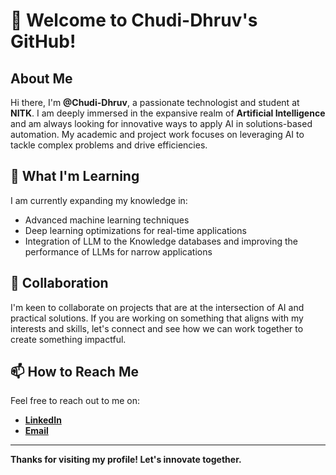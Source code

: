# 👋 Welcome to Chudi-Dhruv's GitHub!

## About Me

Hi there, I'm **@Chudi-Dhruv**, a passionate technologist and student at **NITK**. I am deeply immersed in the expansive realm of **Artificial Intelligence** and am always looking for innovative ways to apply AI in solutions-based automation. My academic and project work focuses on leveraging AI to tackle complex problems and drive efficiencies.

## 🌱 What I'm Learning

I am currently expanding my knowledge in:
- Advanced machine learning techniques
- Deep learning optimizations for real-time applications
- Integration of LLM to the Knowledge databases and improving the performance of LLMs for narrow applications

## 💞️ Collaboration

I'm keen to collaborate on projects that are at the intersection of AI and practical solutions. If you are working on something that aligns with my interests and skills, let's connect and see how we can work together to create something impactful.

## 📫 How to Reach Me

Feel free to reach out to me on:
- **[LinkedIn](https://www.linkedin.com/in/chudi-dhruv-693711255)** 
- **[Email](mailto:chudidhruv133@gmail.com)**



---

**Thanks for visiting my profile! Let's innovate together.**
<!---
Chudi-Dhruv/Chudi-Dhruv is a ✨ special ✨ repository because its `README.md` (this file) appears on your GitHub profile.
You can click the Preview link to take a look at your changes.
--->
